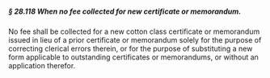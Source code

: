 ##### § 28.118 When no fee collected for new certificate or memorandum. #####

No fee shall be collected for a new cotton class certificate or memorandum issued in lieu of a prior certificate or memorandum solely for the purpose of correcting clerical errors therein, or for the purpose of substituting a new form applicable to outstanding certificates or memorandums, or without an application therefor.